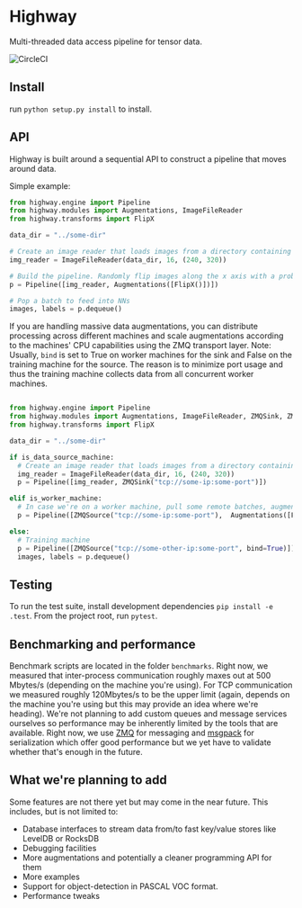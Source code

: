 # Highway
Multi-threaded data access pipeline for tensor data.

![CircleCI](https://circleci.com/gh/sebastian-schlecht/highway.svg?style=shield&circle-token=8ca49a7720b3ba3404a56f277d6a533c420b24cb)


## Install
run ```python setup.py install``` to install.


## API
Highway is built around a sequential API to construct a pipeline that moves around data.

Simple example:

```python
from highway.engine import Pipeline
from highway.modules import Augmentations, ImageFileReader
from highway.transforms import FlipX

data_dir = "../some-dir"

# Create an image reader that loads images from a directory containing sub-directories for each label
img_reader = ImageFileReader(data_dir, 16, (240, 320))

# Build the pipeline. Randomly flip images along the x axis with a probability p=0.5
p = Pipeline([img_reader, Augmentations([FlipX()])])

# Pop a batch to feed into NNs
images, labels = p.dequeue()
```


If you are handling massive data augmentations, you can distribute processing across different machines and scale augmentations according to the machines' CPU capabilities using the ZMQ transport layer. Note: Usually, ```bind``` is set to True on worker machines for the sink and False on the training machine for the source. The reason is to minimize port usage and thus the training machine collects data from all concurrent worker machines.

```python

from highway.engine import Pipeline
from highway.modules import Augmentations, ImageFileReader, ZMQSink, ZMQSource
from highway.transforms import FlipX

data_dir = "../some-dir"

if is_data_source_machine:
  # Create an image reader that loads images from a directory containing sub-directories for each label
  img_reader = ImageFileReader(data_dir, 16, (240, 320))
  p = Pipeline([img_reader, ZMQSink("tcp://some-ip:some-port")])

elif is_worker_machine:
  # In case we're on a worker machine, pull some remote batches, augment them and push them into the training machine
  p = Pipeline([ZMQSource("tcp://some-ip:some-port"),  Augmentations([FlipX(), ...], ZMQSink("tcp://some-other-ip:some-port", bind=False)])

else:
  # Training machine
  p = Pipeline([ZMQSource("tcp://some-other-ip:some-port", bind=True)])
  images, labels = p.dequeue()
```

## Testing
To run the test suite, install development dependencies ```pip install -e .test```.
From the project root, run ```pytest```.

## Benchmarking and performance
Benchmark scripts are located in the folder ```benchmarks```. Right now, we measured that inter-process communication roughly maxes out at 500 Mbytes/s (depending on the machine you're using). For TCP communication we measured roughly 120Mbytes/s to be the upper limit (again, depends on the machine you're using but this may provide an idea where we're heading). We're not planning to add custom queues and message services ourselves so performance may be inherently limited by the tools that are available. Right now, we use [ZMQ](http://zeromq.org/) for messaging and [msgpack](https://pypi.python.org/pypi/msgpack-python) for serialization which offer good performance but we yet have to validate whether that's enough in the future.

## What we're planning to add
Some features are not there yet but may come in the near future. This includes, but is not limited to:

- Database interfaces to stream data from/to fast key/value stores like LevelDB or RocksDB
- Debugging facilities
- More augmentations and potentially a cleaner programming API for them
- More examples
- Support for object-detection in PASCAL VOC format.
- Performance tweaks
